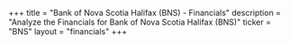 +++
title = "Bank of Nova Scotia Halifax (BNS) - Financials"
description = "Analyze the Financials for Bank of Nova Scotia Halifax (BNS)"
ticker = "BNS"
layout = "financials"
+++

